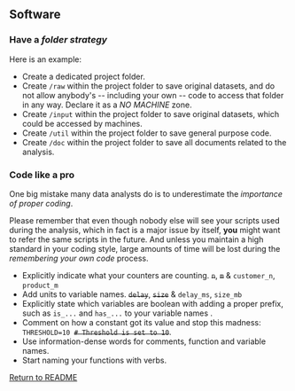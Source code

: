 ## Software

### Have a *folder strategy*
Here is an example:
* Create a dedicated project folder.
* Create `/raw` within the project folder to save original datasets, and do not allow anybody's -- including your own -- code to access that folder in any way. Declare it as a *NO MACHINE* zone.
* Create `/input` within the project folder to save original datasets, which could be accessed by machines.
* Create `/util` within the project folder to save general purpose code.
* Create `/doc` within the project folder to save all documents related to the analysis.

### Code like a pro
One big mistake many data analysts do is to underestimate the *importance of proper coding*.

Please remember that even though nobody else will see your scripts used during the analysis, which in fact is a major issue by itself, **you** might want to refer the same scripts in the future. And unless you maintain a high standard in your coding style, large amounts of time will be lost during the *remembering your own code* process.

* Explicitly indicate what your counters are counting. ~~`n`~~, ~~`m`~~ & `customer_n`, `product_m`
* Add units to variable names. ~~`delay`~~, ~~`size`~~ & `delay_ms`, `size_mb`
* Explicitly state which variables are boolean with adding a proper prefix, such as `is_...` and `has_...` to your variable names .
* Comment on how a constant got its value and stop this madness: `THRESHOLD=10 `~~`# Threshold is set to 10`~~.
* Use information-dense words for comments, function and variable names.
* Start naming your functions with verbs.

[Return to README](https://github.com/srctaha/recipes-for-data-analysis/blob/master/README.md)
